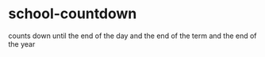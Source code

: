 # school-countdown
counts down until the end of the day and the end of the term and the end of the year

